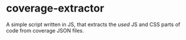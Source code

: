 # coverage-extractor
A simple script written in JS, that extracts the *used* JS and CSS parts of code from coverage JSON files.
